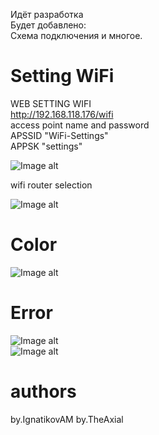 Идёт разработка    
Будет добавлено:  
Схема подключения и многое.   
  
# Setting WiFi  
WEB SETTING WIFI  
http://192.168.118.176/wifi  
access point name and password  
APSSID "WiFi-Settings"   
APPSK  "settings"  
   
![Image alt](https://raw.githubusercontent.com/IgnatikovAM/CameraRGBW/images/Screenshot_20210917-1.jpg)   
   
wifi router selection  
  
![Image alt](https://raw.githubusercontent.com/IgnatikovAM/CameraRGBW/images/Screenshot_20210917-2.jpg)  
 
# Color  
![Image alt](https://raw.githubusercontent.com/IgnatikovAM/CameraRGBW/images/Screenshot_20210917-3.jpg)   
   
# Error   
![Image alt](https://raw.githubusercontent.com/IgnatikovAM/CameraRGBW/images/Screenshot_20210917-4.jpg)  
![Image alt](https://raw.githubusercontent.com/IgnatikovAM/CameraRGBW/images/Screenshot_20210918.jpg)  
# authors   
by.IgnatikovAM 
by.TheAxial  
